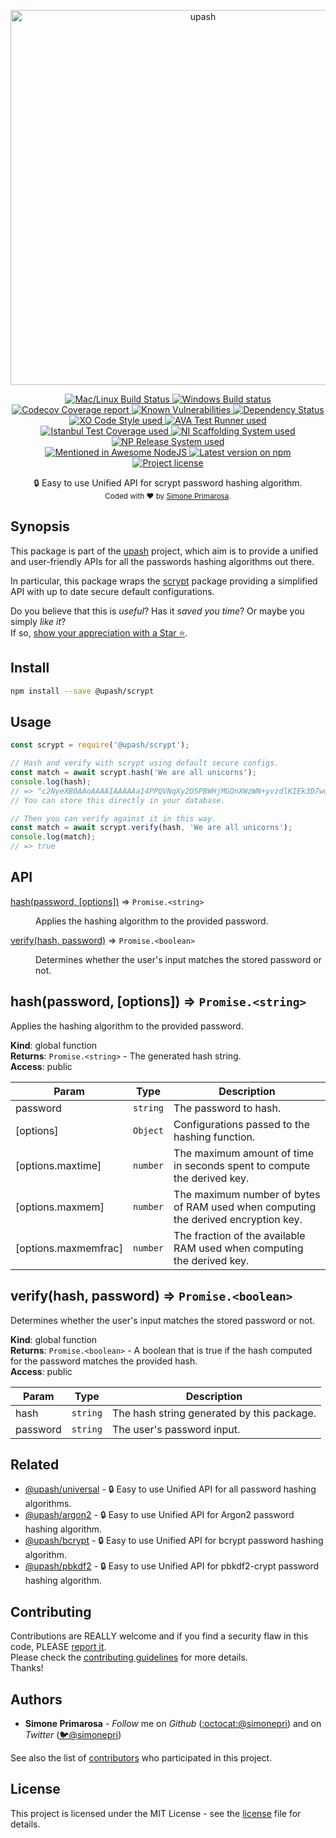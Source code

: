 <p align="center">
  <a href="https://github.com/simonepri/upash">
    <img src="https://github.com/simonepri/upash/raw/upash/media/upash.png" alt="upash" width="600"/>
  </a>
</p>
<p align="center">
  <!-- CI - TravisCI -->
  <a href="https://travis-ci.org/simonepri/upash-scrypt">
    <img src="https://img.shields.io/travis/simonepri/upash-scrypt/master.svg?label=MacOS%20%26%20Linux" alt="Mac/Linux Build Status" />
  </a>
  <!-- CI - AppVeyor -->
  <a href="https://ci.appveyor.com/project/simonepri/upash-scrypt">
    <img src="https://img.shields.io/appveyor/ci/simonepri/upash-scrypt/master.svg?label=Windows" alt="Windows Build status" />
  </a>
  <!-- Coverage - Codecov -->
  <a href="https://codecov.io/gh/simonepri/upash-scrypt">
    <img src="https://img.shields.io/codecov/c/github/simonepri/upash-scrypt/master.svg" alt="Codecov Coverage report" />
  </a>
  <!-- DM - Snyk -->
  <a href="https://snyk.io/test/github/simonepri/upash-scrypt?targetFile=package.json">
    <img src="https://snyk.io/test/github/simonepri/upash-scrypt/badge.svg?targetFile=package.json" alt="Known Vulnerabilities" />
  </a>
  <!-- DM - David -->
  <a href="https://david-dm.org/simonepri/upash-scrypt">
    <img src="https://david-dm.org/simonepri/upash-scrypt/status.svg" alt="Dependency Status" />
  </a>

  <br/>

  <!-- Code Style - XO-Prettier -->
  <a href="https://github.com/xojs/xo">
    <img src="https://img.shields.io/badge/code_style-XO+Prettier-5ed9c7.svg" alt="XO Code Style used" />
  </a>
  <!-- Test Runner - AVA -->
  <a href="https://github.com/avajs/ava">
    <img src="https://img.shields.io/badge/test_runner-AVA-fb3170.svg" alt="AVA Test Runner used" />
  </a>
  <!-- Test Coverage - Istanbul -->
  <a href="https://github.com/istanbuljs/nyc">
    <img src="https://img.shields.io/badge/test_coverage-NYC-fec606.svg" alt="Istanbul Test Coverage used" />
  </a>
  <!-- Init - ni -->
  <a href="https://github.com/simonepri/ni">
    <img src="https://img.shields.io/badge/initialized_with-ni-e74c3c.svg" alt="NI Scaffolding System used" />
  </a>
  <!-- Release - np -->
  <a href="https://github.com/sindresorhus/np">
    <img src="https://img.shields.io/badge/released_with-np-6c8784.svg" alt="NP Release System used" />
  </a>

  <br/>

  <!-- Mentioned - Awesome NodeJS -->
  <a href="https://github.com/sindresorhus/awesome-nodejs#security">
    <img src="https://awesome.re/mentioned-badge.svg" alt="Mentioned in Awesome NodeJS" />
  </a>
  <!-- Version - npm -->
  <a href="https://www.npmjs.com/package/@upash/scrypt">
    <img src="https://img.shields.io/npm/v/@upash/scrypt.svg" alt="Latest version on npm" />
  </a>
  <!-- License - MIT -->
  <a href="https://github.com/simonepri/upash-scrypt/tree/master/license">
    <img src="https://img.shields.io/github/license/simonepri/upash-scrypt.svg" alt="Project license" />
  </a>
</p>
<p align="center">
  🔒 Easy to use Unified API for scrypt password hashing algorithm.

  <br/>

  <sub>
    Coded with ❤️ by <a href="#authors">Simone Primarosa</a>.
  </sub>
</p>

## Synopsis
This package is part of the [upash][upash] project,
which aim is to provide a unified and user-friendly APIs for all the passwords
hashing algorithms out there.  

In particular, this package wraps the [scrypt][npm:scrypt]
package providing a simplified API with up to date secure default configurations.

Do you believe that this is *useful*?
Has it *saved you time*?
Or maybe you simply *like it*?  
If so, [show your appreciation with a Star ⭐️][start].

## Install
```bash
npm install --save @upash/scrypt
```

## Usage
```js
const scrypt = require('@upash/scrypt');

// Hash and verify with scrypt using default secure configs.
const match = await scrypt.hash('We are all unicorns');
console.log(hash);
// => "c2NyeXB0AAoAAAAIAAAAAa14PPQVNqXy2D5PBWHjMGQnXWzWN+yvzdlKIEk3D7wdDUk59jRL4djGGZxCW1IvFFM32xjW3m3cEQ9FKyGNc5HEGm/cbx2RH9yLHA5LniGq"
// You can store this directly in your database.

// Then you can verify against it in this way.
const match = await scrypt.verify(hash, 'We are all unicorns');
console.log(match);
// => true
```

## API
<dl>
<dt><a href="#hash">hash(password, [options])</a> ⇒ <code>Promise.&lt;string&gt;</code></dt>
<dd><p>Applies the hashing algorithm to the provided password.</p>
</dd>
<dt><a href="#verify">verify(hash, password)</a> ⇒ <code>Promise.&lt;boolean&gt;</code></dt>
<dd><p>Determines whether the user&#39;s input matches the stored password or not.</p>
</dd>
</dl>

<a name="hash"></a>

## hash(password, [options]) ⇒ <code>Promise.&lt;string&gt;</code>
Applies the hashing algorithm to the provided password.

**Kind**: global function  
**Returns**: <code>Promise.&lt;string&gt;</code> - The generated hash string.  
**Access**: public  

| Param | Type | Description |
| --- | --- | --- |
| password | <code>string</code> | The password to hash. |
| [options] | <code>Object</code> | Configurations passed to the hashing function. |
| [options.maxtime] | <code>number</code> | The maximum amount of time in seconds spent to compute the derived key. |
| [options.maxmem] | <code>number</code> | The maximum number of bytes of RAM used when computing the derived encryption key. |
| [options.maxmemfrac] | <code>number</code> | The fraction of the available RAM used when computing the derived key. |

<a name="verify"></a>

## verify(hash, password) ⇒ <code>Promise.&lt;boolean&gt;</code>
Determines whether the user's input matches the stored password or not.

**Kind**: global function  
**Returns**: <code>Promise.&lt;boolean&gt;</code> - A boolean that is true if the hash computed for
the password matches the provided hash.  
**Access**: public  

| Param | Type | Description |
| --- | --- | --- |
| hash | <code>string</code> | The hash string generated by this package. |
| password | <code>string</code> | The user's password input. |

## Related
- [@upash/universal][universal] -
🔒 Easy to use Unified API for all password hashing algorithms.
- [@upash/argon2][argon2] -
🔒 Easy to use Unified API for Argon2 password hashing algorithm.
- [@upash/bcrypt][bcrypt] -
🔒 Easy to use Unified API for bcrypt password hashing algorithm.
- [@upash/pbkdf2][pbkdf2] -
🔒 Easy to use Unified API for pbkdf2-crypt password hashing algorithm.

## Contributing
Contributions are REALLY welcome and if you find a security flaw in this code,
PLEASE [report it][new issue].  
Please check the [contributing guidelines][contributing] for more details.  
Thanks!

## Authors
- **Simone Primarosa** - *Follow* me on
*Github* ([:octocat:@simonepri][github:simonepri]) and on
*Twitter* ([🐦@simonepri][twitter:simonepri])

See also the list of [contributors][contributors] who participated in this project.

## License
This project is licensed under the MIT License - see the [license][license] file for details.

<!-- Links -->
[upash]: https://github.com/simonepri/upash

[start]: https://github.com/simonepri/upash-scrypt#start-of-content
[new issue]: https://github.com/simonepri/upash-scrypt/issues/new
[contributors]: https://github.com/simonepri/upash-scrypt/contributors

[license]: https://github.com/simonepri/upash-scrypt/tree/master/license
[contributing]: https://github.com/simonepri/upash-scrypt/tree/master/.github/contributing.md

[universal]: https://github.com/simonepri/upash-universal
[argon2]: https://github.com/simonepri/upash-argon2
[bcrypt]: https://github.com/simonepri/upash-bcrypt
[pbkdf2]: https://github.com/simonepri/upash-pbkdf2d

[npm:scrypt]: https://www.npmjs.com/package/scrypt

[github:simonepri]: https://github.com/simonepri
[twitter:simonepri]: http://twitter.com/intent/user?screen_name=simoneprimarosa
